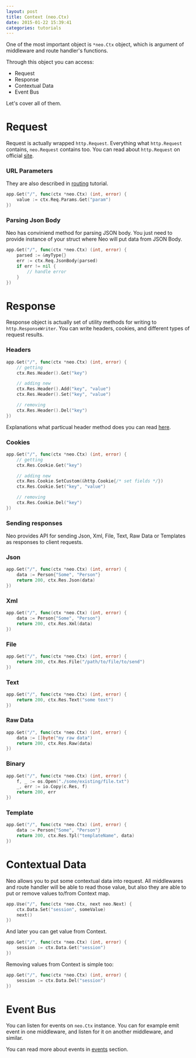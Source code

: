 ```yaml
---
layout: post
title: Context (neo.Ctx)
date: 2015-01-22 15:39:41
categories: tutorials
---
```


One of the most important object is ``*neo.Ctx`` object, which is argument of middleware and route handler's functions.

Through this object you can access:

- Request
- Response
- Contextual Data
- Event Bus

Let's cover all of them.

# Request

Request is actually wrapped ``http.Request``. Everything what ``http.Request`` contains, ``neo.Request`` contains too. You can read about ``http.Request`` on official [site](http://golang.org/pkg/net/http/#Request).

### URL Parameters
They are also described in <a href="{{site.url}}/tutorials/2015/01/22/routing.html">routing</a> tutorial.

```go
app.Get("/", func(ctx *neo.Ctx) (int, error) {
    value := ctx.Req.Params.Get("param")
})
```

### Parsing Json Body
Neo has conviniend method for parsing JSON body. You just need to provide instance of your struct where Neo will put data from JSON Body.

```go
app.Get("/", func(ctx *neo.Ctx) (int, error) {
    parsed := &myType{}
    err := ctx.Req.JsonBody(parsed)
    if err != nil {
    	// handle error
    }
})
```

# Response

Response object is actually set of utility methods for writing to ``http.ResponseWriter``. You can write headers, cookies, and different types of request results.

### Headers

```go
app.Get("/", func(ctx *neo.Ctx) (int, error) {
    // getting
    ctx.Res.Header().Get("key")

    // adding new
    ctx.Res.Header().Add("key", "value")
    ctx.Res.Header().Set("key", "value")

    // removing
    ctx.Res.Header().Del("key")
})
```

Explanations what particual header method does you can read [here](http://golang.org/pkg/net/http/#Header).

### Cookies

```go
app.Get("/", func(ctx *neo.Ctx) (int, error) {
    // getting
    ctx.Res.Cookie.Get("key")

    // adding new
    ctx.Res.Cookie.SetCustom(&http.Cookie{/* set fields */})
    ctx.Res.Cookie.Set("key", "value")

    // removing
    ctx.Res.Cookie.Del("key")
})
```

### Sending responses
Neo provides API for sending Json, Xml, File, Text, Raw Data or Templates as responses to client requests.

### Json

```go
app.Get("/", func(ctx *neo.Ctx) (int, error) {
    data := Person{"Some", "Person"}
    return 200, ctx.Res.Json(data)
})
```

### Xml

```go
app.Get("/", func(ctx *neo.Ctx) (int, error) {
    data := Person{"Some", "Person"}
    return 200, ctx.Res.Xml(data)
})
```

### File

```go
app.Get("/", func(ctx *neo.Ctx) (int, error) {
    return 200, ctx.Res.File("/path/to/file/to/send")
})
```

### Text

```go
app.Get("/", func(ctx *neo.Ctx) (int, error) {
    return 200, ctx.Res.Text("some text")
})
```

### Raw Data

```go
app.Get("/", func(ctx *neo.Ctx) (int, error) {
    data := []byte("my raw data")
    return 200, ctx.Res.Raw(data)
})
```

### Binary

```go
app.Get("/", func(ctx *neo.Ctx) (int, error) {
	f, _ := os.Open("./some/existing/file.txt")
	_, err := io.Copy(c.Res, f)
	return 200, err
})
```

### Template

```go
app.Get("/", func(ctx *neo.Ctx) (int, error) {
    data := Person{"Some", "Person"}
    return 200, ctx.Res.Tpl("templateName", data)
})
```

# Contextual Data

Neo allows you to put some contextual data into request.
All middlewares and route handler will be able to read those value, but also they are able to put or remove values to/from Context map.

```go
app.Use("/", func(ctx *neo.Ctx, next neo.Next) {
    ctx.Data.Set("session", someValue)
    next()
})
```

And later you can get value from Context.

```go
app.Get("/", func(ctx *neo.Ctx) (int, error) {
    session := ctx.Data.Get("session")
})
```

Removing values from Context is simple too:

```go
app.Get("/", func(ctx *neo.Ctx) (int, error) {
    session := ctx.Data.Del("session")
})
```

# Event Bus

You can listen for events on ``neo.Ctx`` instance. You can for example emit event in one middleware, and listen for it on another middleware, and similar.

You can read more about events in <a href="{{site.url}}/tutorials/2015/01/22/events.html">events</a> section.
